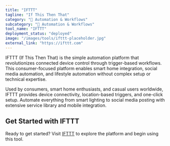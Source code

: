```yaml
---
title: "IFTTT"
tagline: "If This Then That"
category: "🔄 Automation & Workflows"
subcategory: "🔄 Automation & Workflows"
tool_name: "IFTTT"
deployment_status: "deployed"
image: "/images/tools/ifttt-placeholder.jpg"
external_link: "https://ifttt.com"
---
```

IFTTT (If This Then That) is the simple automation platform that revolutionizes connected device control through trigger-based workflows. This consumer-focused platform enables smart home integration, social media automation, and lifestyle automation without complex setup or technical expertise.

Used by consumers, smart home enthusiasts, and casual users worldwide, IFTTT provides device connectivity, location-based triggers, and one-click setup. Automate everything from smart lighting to social media posting with extensive service library and mobile integration.

## Get Started with IFTTT

Ready to get started? Visit [IFTTT](https://ifttt.com) to explore the platform and begin using this tool.